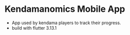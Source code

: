 # Kendamanomics Mobile App

- App used by kendama players to track their progress.
- build with flutter 3.13.1
